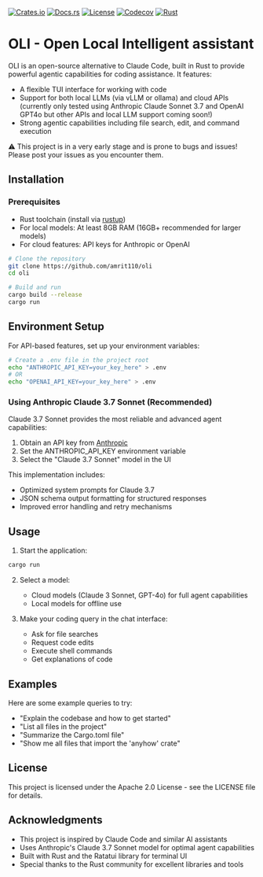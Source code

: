 [![Crates.io](https://img.shields.io/crates/v/oli-tui?style=flat-square)](https://crates.io/crates/oli-tui)
[![Docs.rs](https://img.shields.io/badge/docs.rs-latest-blue?style=flat-square)](https://docs.rs/oli-tui)
[![License](https://img.shields.io/badge/license-Apache_2.0-blue?style=flat-square)](https://opensource.org/license/apache-2-0)
[![Codecov](https://img.shields.io/codecov/c/github/amrit110/oli?style=flat-square)](https://codecov.io/github/amrit110/oli)
[![Rust](https://img.shields.io/badge/built%20with-Rust-orange.svg?logo=rust&style=flat-square)](https://www.rust-lang.org)

# OLI - Open Local Intelligent assistant

OLI is an open-source alternative to Claude Code, built in Rust to provide powerful agentic capabilities for coding assistance. It features:

- A flexible TUI interface for working with code
- Support for both local LLMs (via vLLM or ollama) and cloud APIs (currently only tested using Anthropic Claude Sonnet 3.7 and OpenAI GPT4o but other APIs and local LLM support coming soon!)
- Strong agentic capabilities including file search, edit, and command execution

⚠️ This project is in a very early stage and is prone to bugs and issues! Please post your issues as you encounter them.

## Installation

### Prerequisites

- Rust toolchain (install via [rustup](https://rustup.rs/))
- For local models: At least 8GB RAM (16GB+ recommended for larger models)
- For cloud features: API keys for Anthropic or OpenAI

```bash
# Clone the repository
git clone https://github.com/amrit110/oli
cd oli

# Build and run
cargo build --release
cargo run
```

## Environment Setup

For API-based features, set up your environment variables:

```bash
# Create a .env file in the project root
echo "ANTHROPIC_API_KEY=your_key_here" > .env
# OR
echo "OPENAI_API_KEY=your_key_here" > .env
```

### Using Anthropic Claude 3.7 Sonnet (Recommended)

Claude 3.7 Sonnet provides the most reliable and advanced agent capabilities:

1. Obtain an API key from [Anthropic](https://www.anthropic.com/)
2. Set the ANTHROPIC_API_KEY environment variable
3. Select the "Claude 3.7 Sonnet" model in the UI

This implementation includes:
- Optimized system prompts for Claude 3.7
- JSON schema output formatting for structured responses
- Improved error handling and retry mechanisms

## Usage

1. Start the application:
```bash
cargo run
```

2. Select a model:
   - Cloud models (Claude 3 Sonnet, GPT-4o) for full agent capabilities
   - Local models for offline use

3. Make your coding query in the chat interface:
   - Ask for file searches
   - Request code edits
   - Execute shell commands
   - Get explanations of code

## Examples

Here are some example queries to try:

- "Explain the codebase and how to get started"
- "List all files in the project"
- "Summarize the Cargo.toml file"
- "Show me all files that import the 'anyhow' crate"

## License

This project is licensed under the Apache 2.0 License - see the LICENSE file for details.

## Acknowledgments

- This project is inspired by Claude Code and similar AI assistants
- Uses Anthropic's Claude 3.7 Sonnet model for optimal agent capabilities
- Built with Rust and the Ratatui library for terminal UI
- Special thanks to the Rust community for excellent libraries and tools
